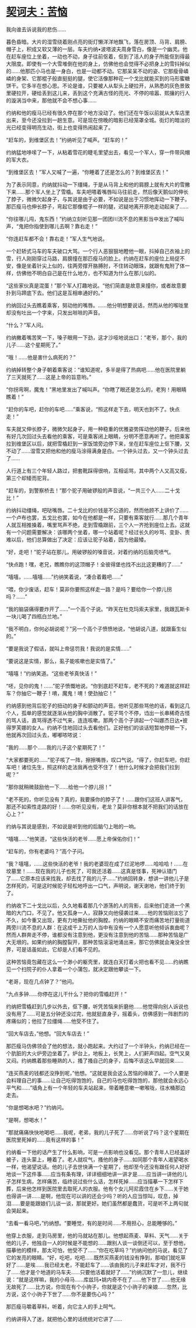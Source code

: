 <link href="../../../css/style.css" rel="stylesheet" type="text/css" />

# [契诃夫：苦恼](https://mp.weixin.qq.com/s/efvrK5u0nA2-UZSvS-14qg)

<div class="p">

<span class="wavy">我向谁去诉说我的悲伤……

暮色昏暗。大片的湿雪绕着刚点亮的街灯懒洋洋地飘飞，落在房顶、马背、肩膀、帽子上，积成又软又薄的一层。车夫约纳•波塔波夫周身雪白，像是一个幽灵。他在赶车座位上坐着，一动也不动，身子往前伛着，伛到了活人的身子所能伛到得最大限度。即使有一个大雪堆倒在他的身上，仿佛他也会觉得不必把身上的雪抖掉似的……他那匹小马也是一身白，也是一动都不动。它那呆呆不动的姿、它那瘦骨嶙嶙的身架、它那棍子般直挺挺的腿，使它活像那种花一个戈比就能买到的马形蜜糖饼干。它多半在想心思。不论是谁，只要被人从犁头上硬拉开，从熟悉的灰色景致里硬拉开，硬给丢到这儿来，丢到这个充满古怪的亮光、不停的喧嚣、熙攘的行人的漩涡当中来，那他就不会不想心事……

约纳和他的瘦马已经有很久停在那个地方没动了。他们还在午饭以前就从大车店里出来，至今还没拉到一趟生意。可是现在傍晚的暗影已经笼罩全城。街灯的暗淡的光已经变得明亮生动，街上也变得热闹起来了。

“赶车的，到维堡区去！”约纳听见了喊声。“赶车的！”

约纳猛地哆嗦了一下，从粘着雪花的睫毛里望出去，看见一个军人，穿一件带风帽的军大衣。

“到维堡区去！”军人又喊了一遍，“你睡着了还是怎么的？到维堡区去！”

为了表示同意，约纳就抖动一下缰绳，于是从马背上和他的肩膀上就有大片的雪撇下来……那个军人坐上了雪橇。车夫吧嗒着嘴唇叫马往前走，然后像天鹅似的伸长了脖子，微微欠起身子，与其说是由于必要，不如说是出于习惯地挥动一下鞭子。那匹瘦马也伸长脖子，弯起它那像棍子一样的腿，迟疑地离开原地走动起来了……

“你往哪儿闯，鬼东西！”约纳立刻听见那一团团川流不息的黑影当中发出了喊叫声，“鬼把你指使到哪儿去啊？靠右走！”

“你连赶车都不会！靠右走！”军人生气地说。

一个赶轿式马车的车夫破口大骂。一个行人恶狠狠地瞪他一眼，抖掉自己衣袖上的雪，行人刚刚穿过马路，肩膀撞在那匹瘦马的脸上。约纳在赶车的座位上局促不安，像是坐着针尖上似的，往两旁撑开胳膊肘，不住转动眼珠，就跟有鬼附了体一样，仿佛他不明白自己是在什么地方，也不知道为什么在那儿似的。

“这些家伙真是混蛋！”那个军人打趣地说。“他们简直是故意来撞你，或者故意要扑到马蹄底下去。他们这是互相串通好的。”
 
约纳回过头去瞧着乘客，努动他的嘴唇。……他分明想要说话，然而从他的喉咙里却没有吐出一个字来，只发出咝咝的声音。
 
“什么？”军人问。 

约纳撇着嘴苦笑一下，嗓子眼用一下劲，这才沙哑地说出口：“老爷，那个，我的儿子……这个星期死了。” 

“哦！……他是害什么病死的？”

约纳掉转整个身子朝着乘客说：“谁知道呢，多半是得了热病吧……他在医院里躺了三天就死了……这是上帝的旨意哟。”

“你拐弯啊，魔鬼！”黑地里发出了喊叫声。“你瞎了眼还是怎么的，老狗！用眼睛瞧着！”

 “赶你的车吧，赶你的车吧……”乘客说，“照这样走下去，明天也到不了。快点走！”
 
车夫就又伸长脖子，微微欠起身子，用一种稳重的优雅姿势挥动他的鞭子。后来他有好几次回过头去看他的乘客，可是乘客闭上眼睛，分明不愿意再听了。他把乘客拉到维堡区以后，就把雪橇赶到一家饭馆旁边停下来，坐在赶车座位上伛下腰，又不动了……湿雪又把他和他的瘦马涂得满身是白。一个钟头过去，又一个钟头过去了……

人行道上有三个年轻人路过，把套靴踩得很响，互相诟骂，其中两个人又高又瘦，第三个却矮而驼背。
 
“赶车的，到警察桥去！”那个驼子用破锣般的声音说，“一共三个人……二十戈比！”
 
约纳抖动缰绳，吧哒嘴唇。二十戈比的价钱是不公道的，然而他顾不上讲价了……一个卢布也罢，五戈比也罢，如今在他都是一样，只要有乘客就行……那几个青年人就互相推搡着，嘴里骂声不绝，走到雪橇跟前，三个人一齐抢到座位上去。这就有一个问题需要解决：该哪两个坐着，哪一个站着呢？经过长久的吵骂、变卦、责难以后，他们总算做出了决定：应该让驼子站着，因为他最矮。

“好，走吧！”驼子站在那儿，用破锣般的嗓音说，对着约纳的后脑壳喷气。

“快点跑！嘿，老兄，瞧瞧你的这顶帽子！全彼得堡也找不出比这更糟的了……”

“嘻嘻，……嘻嘻……”约纳笑着说，“凑合着戴吧……”
 
“喂，你少废话，赶车！莫非你要照这样走一路？是吗？要给你一个脖儿拐吗？……”
 
“我的脑袋痛得要炸开了……”一个高个子说。“昨天在杜克玛索夫家里，我跟瓦斯卡一块儿喝了四瓶白兰地。”
 
“我不明白，你何必胡说呢？”另一个高个子愤愤地说，“他胡说八道，就跟畜生似的。”

 “要是我说了假话，就叫上帝惩罚我！我说的是实情……”
 
“要说这是实情，那么，虱子能咳嗽也是实情了。”

 “嘻嘻！”约纳笑道。“这些老爷真快活！”

 “呸，见你的鬼！……”驼子愤慨地说。“你到底赶不赶车，老不死的？难道就这样赶车？你抽它一鞭子！唷，魔鬼！唷！使劲抽它！”

 约纳感到他背后驼子的扭动的身子和颤动的声音。他听见那些骂他的话，看到这几个人，孤单的感觉就逐渐从他的胸中消散了。驼子骂个不停，诌出一长串稀奇古怪的骂人话，直骂得透不过气来，连连咳嗽。那两个高个子讲起一个叫娜杰日达•彼得罗芙娜的女人。约纳不住地回过头去看他们。正好他们的谈话短暂地停顿一下，他就再次回过头去，嘟嘟哝哝说：

“我的……那个……我的儿子这个星期死了！”
 
“大家都要死的……”驼子咳了一阵，擦擦嘴唇，叹口气说。“得了，你赶车吧，你赶车吧！诸位先生，照这样的走法我再也受不住了！他什么时候才会把我们拉到呢？”
 
“那你就稍微鼓励他一下……给他一个脖儿拐！”
 
“老不死的，你听见没有？真的，我要揍你的脖子了！……跟你们这班人讲客气，那还不如索性走路的好！……你听见没有，老龙？莫非你根本就不把我们的话放在心上？”

 约纳与其说是感到，不如说是听到他的后脑勺上啪的一响。
 
“嘻嘻……”他笑道，“这些快活的老爷……愿上帝保佑你们！”
 
“赶车的，你有老婆吗？”高个子问。
 
“我？嘻嘻，……这些快活的老爷！我的老婆现在成了烂泥地啰……哈哈哈！……在坟墓里！……现在我的儿子也死了，可我还活着……这真是怪事，死神认错门了……它原本应该来找我，却去找了我的儿子……”约纳回转身，想讲一讲他儿子是怎样死的，可是这时候驼子轻松地呼出一口气，声明说，谢天谢地，他们终于到了。

约纳收下二十戈比以后，久久地看着那几个游荡的人的背影，后来他们走进一个黑暗的大门口，不见了。他又孤身一人，寂静又向他侵袭过来……他的苦恼刚淡忘了不久，如今重又出现，更有力地撕扯他的胸膛。约纳的眼睛不安而痛苦地打量街道两旁川流不息的人群：在这成千上万的人当中有没有一个人愿意听他倾诉衷曲呢？然而人群奔走不停，谁都没有注意到他，更没有注意到他的苦恼……那种苦恼是广大无垠的。如果约纳的胸膛裂开，那种苦恼滚滚地涌出来，那它仿佛就会淹没全世界，可是话虽如此，它却是人们看不见的。

这种苦恼竟包藏在这么一个渺小的躯壳里，就连白天打着火把也看不见……约纳瞧见一个扫院子的仆人拿着一个小蒲包，就决定跟他攀谈一下。

“老哥，现在几点钟了？”他问。

“九点多钟……你停在这儿干什么？把你的雪橇赶开！”

约纳把雪橇赶到几步以外去，伛下腰，听凭苦恼来折磨他……他觉得向别人诉说也没有用了……可是五分钟还没过完，他就挺直身子，摇着头，仿佛感到一阵剧烈的疼痛似的；他拉了拉缰绳……他受不住了。

“回大车店去，”他想。“回大车店去！”

那匹瘦马仿佛领会了他的想法，就小跑起来。大约过了一个半钟头，约纳已经在一个肮脏的大火炉旁边坐着了。炉台上，地板上，长凳上，人们鼾声四起。空气又臭又闷。约纳瞧着那些睡熟的人，搔了搔自己的身子，后悔不该这么早就回来…… 

“连买燕麦的钱都还没挣到呢，”他想。“这就是我会这么苦恼的缘故了。一个人要是会料理自己的事……让自己吃得饱饱的，自己的马也吃得饱饱的，那他就会永远心平气和……”墙角上有一个年轻的车夫站起来，带着睡意嗽一嗽喉咙，往水桶那边走去。

“你是想喝水吧？”约纳问。

“是啊，想喝水！”

“那就痛痛快快地喝吧……我呢，老弟，我的儿子死了……你听说了吗？这个星期在医院里死掉的……竟有这样的事！”

约纳看一下他的话产生了什么影响，可是一点影响也没看见。那个青年人已经盖好被子，连头蒙上，睡着了。老人就叹气，搔他的身子……如同那个青年人渴望喝水一样，他渴望说话。他的儿子去世快满一个星期了，他却至今还没有跟任何人好好地谈一下这件事……应当有条有理，详详细细地讲一讲才是……应当讲一讲他的儿子怎样生病，怎样痛苦，临终说过些什么话，怎样死掉……应当描摹一下怎样下葬，后来他怎样到医院里去取死人的衣服。他有个女儿阿尼霞住在乡下……关于她也得讲一讲……是啊，他现在可以讲的还会少吗？听的人应当惊叫，叹息，掉泪……要是能跟娘们儿谈一谈，那就更好。她们虽然都是蠢货，可是听不上两句就会哭起来。

“去看一看马吧，”约纳想。“要睡觉，有的是时间……不用担心，总能睡够的。”

他穿上衣服，走到马房里，他的马就站在那儿。他想起燕麦、草料、天气……关于他的儿子，他独自一人的时候是不能想的……跟别人谈一谈倒还可以，至于想他，描摹他的模样，那太可怕，他受不了……“你在吃草吗？”约纳问他的马说，看见了它的发亮的眼睛。“好，吃吧，吃吧……既然买燕麦的钱没有挣到，那咱们就吃草好了……是埃……我已经太老，不能赶车了……该由我的儿子来赶车才对，我不行了……他才是个地道的马车夫……只要他活着就好了……”约纳沉默了一忽儿，继续说：“就是这样嘛，我的小母马……库兹玛•姚内奇不在了……他下世了……他无缘无故死了……比方说，你现在有个小驹子，你就是这个小驹子的亲娘……忽然，比方说，这个小驹子下世了……你不是要伤心吗？”
 
那匹瘦马嚼着草料，听着，向它主人的手上呵气。
 
约纳讲得入了迷，就把他心里的话统统对它讲了……

